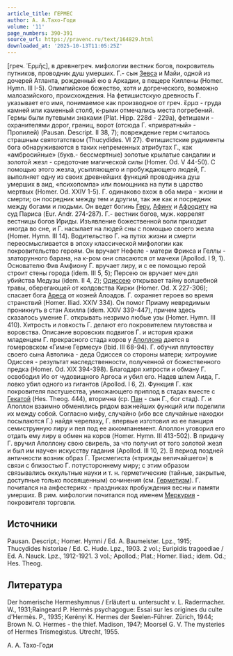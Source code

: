 ```yaml
---
article_title: ГЕРМЕС
author: А. А.Тахо-Годи
volume: '11'
page_numbers: 390-391
source_url: https://pravenc.ru/text/164829.html
downloaded_at: '2025-10-13T11:05:25Z'
---
```


[греч. ῾Ερμῆς], в древнегреч. мифологии вестник богов, покровитель путников, проводник душ умерших. Г.- сын [Зевса](https://pravenc.ru/text/Зевса.html) и Майи, одной из дочерей Атланта, рожденный ею в Аркадии, в пещере Киллены (Homer. Hymn. III I-5). Олимпийское божество, хотя и догреческого, возможно малоазийского, происхождения. На фетишистскую древность Г. указывает его имя, понимаемое как производное от греч. ἕρμα - груда камней или каменный столб, к-рыми отмечались места погребений. Гермы были путевыми знаками (Plat. Hipp. 228d - 229a), фетишами - охранителями дорог, границ, ворот (отсюда Г. «привратный» - Пропилей) (Pausan. Descript. II 38, 7); повреждение герм считалось страшным святотатством (Thucydides. VI 27). Фетишистские рудименты бога обнаруживаются в таких непременных атрибутах Г., как «амбросийные» (букв.- бессмертные) золотые крылатые сандалии и золотой жезл - средоточие магической силы (Homer. Od. V 44-50). C помощью этого жезла, усыпляющего и пробуждающего людей, Г. выполняет одну из своих древнейших функций проводника душ умерших в аид, «психопомпа» или помощника на пути в царство мертвых (Homer. Od. XXIV 1-5). Г. одинаково вхож в оба мира - жизни и смерти; он посредник между тем и другим, так же как и посредник между богами и людьми. Он ведет богинь [Геру](https://pravenc.ru/text/Геру.html), [Афину](https://pravenc.ru/text/Афину.html) и [Афродиту](https://pravenc.ru/text/Афродиту.html) на суд Париса (Eur. Andr. 274-287). Г.- вестник богов, муж. коррелят вестницы богов Ириды. Изъявление божественной воли приходит иногда во сне, и Г. насылает на людей сны с помощью своего жезла (Homer. Hymn. III 14). Водительство Г. на путях жизни и смерти переосмысливается в эпоху классической мифологии как покровительство героям. Он вручает Нефеле - матери Фрикса и Геллы - златорунного барана, на к-ром они спасаются от мачехи (Apollod. I 9, 1). Основателю Фив Амфиону Г. вручает лиру, и с ее помощью герой строит стены города (idem. III 5, 5); Персею он вручает меч для убийства Медузы (idem. II 4, 2); [Одиссею](https://pravenc.ru/text/Одиссею.html) открывает тайну волшебной травы, оберегающей от колдовства Кирки (Homer. Od. X 227-306); спасает бога [Ареса](https://pravenc.ru/text/Ареса.html) от козней Алоадов. Г. охраняет героев во время странствий (Homer. Iliad. XXIV 334). Он помог Приаму невредимым проникнуть в стан Ахилла (idem. XXIV 339-447), причем здесь сказалось умение Г. открывать незримо любые узы (Homer. Hymn. III 410). Хитрость и ловкость Г. делают его покровителем плутовства и воровства. Описание воровских подвигов Г. и история кражи младенцем Г. прекрасного стада коров у [Аполлона](https://pravenc.ru/text/Аполлона.html) дается в гомеровском «Гимне Гермесу» (Ibid. III 68-94). Г. обучил плутовству своего сына Автолика - деда Одиссея со стороны матери; хитроумие Одиссея - результат наследственности, полученной от божественного предка (Homer. Od. XIX 394-398). Благодаря хитрости и обману Г. освободил Ио от чудовищного Аргоса и убил его. Надев шлем Аида, Г. ловко убил одного из гигантов (Apollod. I 6, 2). Функция Г. как покровителя пастушества, умножающего приплод в стадах вместе с [Гекатой](https://pravenc.ru/text/Гекатой.html) (Hes. Theog. 444), вторична (ср. [Пан](https://pravenc.ru/text/Пан.html) - сын Г., бог стад). Г. и Аполлон взаимно обменялись рядом важнейших функций или поделили их между собой. Согласно мифу, случайно (ибо все случайные находки посылаются Г.) найдя черепаху, Г. впервые изготовил из ее панциря семиструнную лиру и пел под ее аккомпанемент. Аполлон уговорил его отдать ему лиру в обмен на коров (Homer. Hymn. III 413-502). В придачу Г. вручил Аполлону свою свирель, за что получил от того золотой жезл и был им научен искусству гадания (Apollod. III 10, 2). В период поздней античности возник образ Г. Трисмегиста («трижды величайшего») в связи с близостью Г. потустороннему миру; с этим образом связывались оккультные науки и т. н. герметические (тайные, закрытые, доступные только посвященным) сочинения (см. [Герметизм](https://pravenc.ru/text/Герметизм.html)). Г. почитался на анфестериях - праздниках пробуждения весны и памяти умерших. В рим. мифологии почитался под именем [Меркурия](https://pravenc.ru/text/Меркурия.html) - покровителя торговли.

## Источники

Pausan. Descript.; Homer. Hymni / Ed. A. Baumeister. Lpz., 1915; Thucydides historiae / Ed. С. Hude. Lpz., 1903. 2 vol.; Euripidis tragoediae / Ed. A. Nauck. Lpz., 1912-1921. 3 vol.; Apollod.; Plat.; Homer. Iliad.; idem. Od.; Hes. Theog.

## Литература

Der homerische Hermeshymnus / Erläutert u. untersucht v. L. Radermacher. W., 1931;Raingeard P. Hermès psychagogue: Essai sur les origines du culte d'Hermès. P., 1935; Kerényi К. Неrmes der Seelen-Führer. Zürich, 1944; Brown N. O. Hermes - the thief. Madison, 1947; Moorsel G. V. The mysteries of Hermes Trismegistus. Utrecht, 1955.

А. А.  Тахо-Годи
